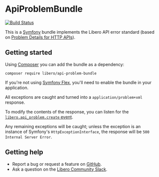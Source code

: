 ApiProblemBundle
================

[![Build Status](https://travis-ci.com/libero/api-problem-bundle.svg?branch=master)](https://travis-ci.com/libero/api-problem-bundle)

This is a [Symfony](https://symfony.com/) bundle implements the Libero API error standard (based on [Problem Details for HTTP APIs](https://tools.ietf.org/html/rfc7807)).

Getting started
---------------

Using [Composer](https://getcomposer.org/) you can add the bundle as a dependency:

```
composer require libero/api-problem-bundle
```

If you're not using [Symfony Flex](https://symfony.com/doc/current/setup/flex.html), you'll need to enable the bundle in your application.

All exceptions are caught and turned into a `application/problem+xml` response.

To modify the contents of the response, you can listen for the [`libero.api_problem.create` event](src/Event/CreateApiProblem.php).

Any remaining exceptions will be caught; unless the exception is an instance of Symfony's `HttpExceptionInterface`, the response will be `500 Internal Server Error`.

Getting help
------------

- Report a bug or request a feature on [GitHub](https://github.com/libero/libero/issues/new/choose).
- Ask a question on the [Libero Community Slack](https://libero-community.slack.com/).
